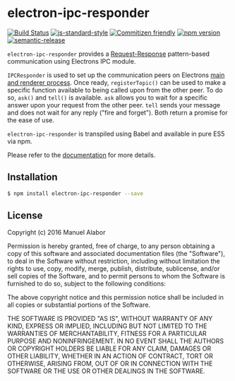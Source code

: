 # electron-ipc-responder
[![Build Status](https://travis-ci.org/swissmanu/orchestra-jsapi.svg)](https://travis-ci.org/swissmanu/electron-ipc-responder) [![js-standard-style](https://img.shields.io/badge/code%20style-standard-brightgreen.svg)](http://standardjs.com/) [![Commitizen friendly](https://img.shields.io/badge/commitizen-friendly-brightgreen.svg)](http://commitizen.github.io/cz-cli/) [![npm version](https://badge.fury.io/js/electron-ipc-responder.svg)](http://badge.fury.io/js/electron-ipc-responder) [![semantic-release](https://img.shields.io/badge/%20%20%F0%9F%93%A6%F0%9F%9A%80-semantic--release-e10079.svg)](https://github.com/semantic-release/semantic-release)

`electron-ipc-responder` provides a [Request-Response](https://en.wikipedia.org/wiki/Request%E2%80%93response) pattern-based communication using Electrons IPC module.

`IPCResponder` is used to set up the communication peers on Electrons [main and renderer process](http://electron.atom.io/docs/v0.36.0/tutorial/quick-start/#main-process). Once ready, `registerTopic()` can be used to make a specific function available to being called upon from the other peer. To do so, `ask()` and `tell()` is available. `ask` allows you to wait for a specific answer upon your request from the other peer. `tell` sends your message and does not wait for any reply ("fire and forget"). Both return a promise for the ease of use.

`electron-ipc-responder` is transpiled using Babel and available in pure ES5 via npm.

Please refer to the [documentation](http://swissmanu.github.io/electron-ipc-responder/) for more details.

## Installation

```bash
$ npm install electron-ipc-responder --save
```

## License

Copyright (c) 2016 Manuel Alabor

Permission is hereby granted, free of charge, to any person obtaining a copy of this software and associated documentation files (the "Software"), to deal in the Software without restriction, including without limitation the rights to use, copy, modify, merge, publish, distribute, sublicense, and/or sell copies of the Software, and to permit persons to whom the Software is furnished to do so, subject to the following conditions:

The above copyright notice and this permission notice shall be included in all copies or substantial portions of the Software.

THE SOFTWARE IS PROVIDED "AS IS", WITHOUT WARRANTY OF ANY KIND, EXPRESS OR IMPLIED, INCLUDING BUT NOT LIMITED TO THE WARRANTIES OF MERCHANTABILITY, FITNESS FOR A PARTICULAR PURPOSE AND NONINFRINGEMENT. IN NO EVENT SHALL THE AUTHORS OR COPYRIGHT HOLDERS BE LIABLE FOR ANY CLAIM, DAMAGES OR OTHER LIABILITY, WHETHER IN AN ACTION OF CONTRACT, TORT OR OTHERWISE, ARISING FROM, OUT OF OR IN CONNECTION WITH THE SOFTWARE OR THE USE OR OTHER DEALINGS IN THE SOFTWARE.
